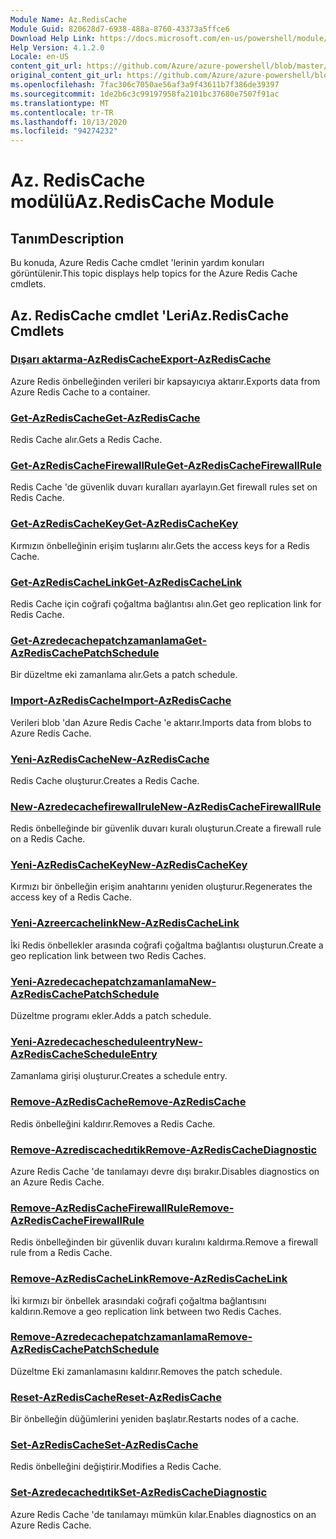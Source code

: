 ```yaml
---
Module Name: Az.RedisCache
Module Guid: 820628d7-6938-488a-8760-43373a5ffce6
Download Help Link: https://docs.microsoft.com/en-us/powershell/module/az.rediscache
Help Version: 4.1.2.0
Locale: en-US
content_git_url: https://github.com/Azure/azure-powershell/blob/master/src/RedisCache/RedisCache/help/Az.RedisCache.md
original_content_git_url: https://github.com/Azure/azure-powershell/blob/master/src/RedisCache/RedisCache/help/Az.RedisCache.md
ms.openlocfilehash: 7fac306c7050ae56af3a9f43611b7f386de39397
ms.sourcegitcommit: 1de2b6c3c99197958fa2101bc37680e7507f91ac
ms.translationtype: MT
ms.contentlocale: tr-TR
ms.lasthandoff: 10/13/2020
ms.locfileid: "94274232"
---
```

# <span data-ttu-id="9a723-101">Az. RedisCache modülü</span><span class="sxs-lookup"><span data-stu-id="9a723-101">Az.RedisCache Module</span></span>
## <span data-ttu-id="9a723-102">Tanım</span><span class="sxs-lookup"><span data-stu-id="9a723-102">Description</span></span>
<span data-ttu-id="9a723-103">Bu konuda, Azure Redis Cache cmdlet 'lerinin yardım konuları görüntülenir.</span><span class="sxs-lookup"><span data-stu-id="9a723-103">This topic displays help topics for the Azure Redis Cache cmdlets.</span></span>

## <span data-ttu-id="9a723-104">Az. RedisCache cmdlet 'Leri</span><span class="sxs-lookup"><span data-stu-id="9a723-104">Az.RedisCache Cmdlets</span></span>
### [<span data-ttu-id="9a723-105">Dışarı aktarma-AzRedisCache</span><span class="sxs-lookup"><span data-stu-id="9a723-105">Export-AzRedisCache</span></span>](Export-AzRedisCache.md)
<span data-ttu-id="9a723-106">Azure Redis önbelleğinden verileri bir kapsayıcıya aktarır.</span><span class="sxs-lookup"><span data-stu-id="9a723-106">Exports data from Azure Redis Cache to a container.</span></span>

### [<span data-ttu-id="9a723-107">Get-AzRedisCache</span><span class="sxs-lookup"><span data-stu-id="9a723-107">Get-AzRedisCache</span></span>](Get-AzRedisCache.md)
<span data-ttu-id="9a723-108">Redis Cache alır.</span><span class="sxs-lookup"><span data-stu-id="9a723-108">Gets a Redis Cache.</span></span>

### [<span data-ttu-id="9a723-109">Get-AzRedisCacheFirewallRule</span><span class="sxs-lookup"><span data-stu-id="9a723-109">Get-AzRedisCacheFirewallRule</span></span>](Get-AzRedisCacheFirewallRule.md)
<span data-ttu-id="9a723-110">Redis Cache 'de güvenlik duvarı kuralları ayarlayın.</span><span class="sxs-lookup"><span data-stu-id="9a723-110">Get firewall rules set on Redis Cache.</span></span>

### [<span data-ttu-id="9a723-111">Get-AzRedisCacheKey</span><span class="sxs-lookup"><span data-stu-id="9a723-111">Get-AzRedisCacheKey</span></span>](Get-AzRedisCacheKey.md)
<span data-ttu-id="9a723-112">Kırmızın önbelleğinin erişim tuşlarını alır.</span><span class="sxs-lookup"><span data-stu-id="9a723-112">Gets the access keys for a Redis Cache.</span></span>

### [<span data-ttu-id="9a723-113">Get-AzRedisCacheLink</span><span class="sxs-lookup"><span data-stu-id="9a723-113">Get-AzRedisCacheLink</span></span>](Get-AzRedisCacheLink.md)
<span data-ttu-id="9a723-114">Redis Cache için coğrafi çoğaltma bağlantısı alın.</span><span class="sxs-lookup"><span data-stu-id="9a723-114">Get geo replication link for Redis Cache.</span></span>

### [<span data-ttu-id="9a723-115">Get-Azredecachepatchzamanlama</span><span class="sxs-lookup"><span data-stu-id="9a723-115">Get-AzRedisCachePatchSchedule</span></span>](Get-AzRedisCachePatchSchedule.md)
<span data-ttu-id="9a723-116">Bir düzeltme eki zamanlama alır.</span><span class="sxs-lookup"><span data-stu-id="9a723-116">Gets a patch schedule.</span></span>

### [<span data-ttu-id="9a723-117">Import-AzRedisCache</span><span class="sxs-lookup"><span data-stu-id="9a723-117">Import-AzRedisCache</span></span>](Import-AzRedisCache.md)
<span data-ttu-id="9a723-118">Verileri blob 'dan Azure Redis Cache 'e aktarır.</span><span class="sxs-lookup"><span data-stu-id="9a723-118">Imports data from blobs to Azure Redis Cache.</span></span>

### [<span data-ttu-id="9a723-119">Yeni-AzRedisCache</span><span class="sxs-lookup"><span data-stu-id="9a723-119">New-AzRedisCache</span></span>](New-AzRedisCache.md)
<span data-ttu-id="9a723-120">Redis Cache oluşturur.</span><span class="sxs-lookup"><span data-stu-id="9a723-120">Creates a Redis Cache.</span></span>

### [<span data-ttu-id="9a723-121">New-Azredecachefirewallrule</span><span class="sxs-lookup"><span data-stu-id="9a723-121">New-AzRedisCacheFirewallRule</span></span>](New-AzRedisCacheFirewallRule.md)
<span data-ttu-id="9a723-122">Redis önbelleğinde bir güvenlik duvarı kuralı oluşturun.</span><span class="sxs-lookup"><span data-stu-id="9a723-122">Create a firewall rule on a Redis Cache.</span></span>

### [<span data-ttu-id="9a723-123">Yeni-AzRedisCacheKey</span><span class="sxs-lookup"><span data-stu-id="9a723-123">New-AzRedisCacheKey</span></span>](New-AzRedisCacheKey.md)
<span data-ttu-id="9a723-124">Kırmızı bir önbelleğin erişim anahtarını yeniden oluşturur.</span><span class="sxs-lookup"><span data-stu-id="9a723-124">Regenerates the access key of a Redis Cache.</span></span>

### [<span data-ttu-id="9a723-125">Yeni-Azreercachelink</span><span class="sxs-lookup"><span data-stu-id="9a723-125">New-AzRedisCacheLink</span></span>](New-AzRedisCacheLink.md)
<span data-ttu-id="9a723-126">İki Redis önbellekler arasında coğrafi çoğaltma bağlantısı oluşturun.</span><span class="sxs-lookup"><span data-stu-id="9a723-126">Create a geo replication link between two Redis Caches.</span></span>

### [<span data-ttu-id="9a723-127">Yeni-Azredecachepatchzamanlama</span><span class="sxs-lookup"><span data-stu-id="9a723-127">New-AzRedisCachePatchSchedule</span></span>](New-AzRedisCachePatchSchedule.md)
<span data-ttu-id="9a723-128">Düzeltme programı ekler.</span><span class="sxs-lookup"><span data-stu-id="9a723-128">Adds a patch schedule.</span></span>

### [<span data-ttu-id="9a723-129">Yeni-Azredecachescheduleentry</span><span class="sxs-lookup"><span data-stu-id="9a723-129">New-AzRedisCacheScheduleEntry</span></span>](New-AzRedisCacheScheduleEntry.md)
<span data-ttu-id="9a723-130">Zamanlama girişi oluşturur.</span><span class="sxs-lookup"><span data-stu-id="9a723-130">Creates a schedule entry.</span></span>

### [<span data-ttu-id="9a723-131">Remove-AzRedisCache</span><span class="sxs-lookup"><span data-stu-id="9a723-131">Remove-AzRedisCache</span></span>](Remove-AzRedisCache.md)
<span data-ttu-id="9a723-132">Redis önbelleğini kaldırır.</span><span class="sxs-lookup"><span data-stu-id="9a723-132">Removes a Redis Cache.</span></span>

### [<span data-ttu-id="9a723-133">Remove-Azrediscachedıtik</span><span class="sxs-lookup"><span data-stu-id="9a723-133">Remove-AzRedisCacheDiagnostic</span></span>](Remove-AzRedisCacheDiagnostic.md)
<span data-ttu-id="9a723-134">Azure Redis Cache 'de tanılamayı devre dışı bırakır.</span><span class="sxs-lookup"><span data-stu-id="9a723-134">Disables diagnostics on an Azure Redis Cache.</span></span>

### [<span data-ttu-id="9a723-135">Remove-AzRedisCacheFirewallRule</span><span class="sxs-lookup"><span data-stu-id="9a723-135">Remove-AzRedisCacheFirewallRule</span></span>](Remove-AzRedisCacheFirewallRule.md)
<span data-ttu-id="9a723-136">Redis önbelleğinden bir güvenlik duvarı kuralını kaldırma.</span><span class="sxs-lookup"><span data-stu-id="9a723-136">Remove a firewall rule from a Redis Cache.</span></span>

### [<span data-ttu-id="9a723-137">Remove-AzRedisCacheLink</span><span class="sxs-lookup"><span data-stu-id="9a723-137">Remove-AzRedisCacheLink</span></span>](Remove-AzRedisCacheLink.md)
<span data-ttu-id="9a723-138">İki kırmızı bir önbellek arasındaki coğrafi çoğaltma bağlantısını kaldırın.</span><span class="sxs-lookup"><span data-stu-id="9a723-138">Remove a geo replication link between two Redis Caches.</span></span>

### [<span data-ttu-id="9a723-139">Remove-Azredecachepatchzamanlama</span><span class="sxs-lookup"><span data-stu-id="9a723-139">Remove-AzRedisCachePatchSchedule</span></span>](Remove-AzRedisCachePatchSchedule.md)
<span data-ttu-id="9a723-140">Düzeltme Eki zamanlamasını kaldırır.</span><span class="sxs-lookup"><span data-stu-id="9a723-140">Removes the patch schedule.</span></span>

### [<span data-ttu-id="9a723-141">Reset-AzRedisCache</span><span class="sxs-lookup"><span data-stu-id="9a723-141">Reset-AzRedisCache</span></span>](Reset-AzRedisCache.md)
<span data-ttu-id="9a723-142">Bir önbelleğin düğümlerini yeniden başlatır.</span><span class="sxs-lookup"><span data-stu-id="9a723-142">Restarts nodes of a cache.</span></span>

### [<span data-ttu-id="9a723-143">Set-AzRedisCache</span><span class="sxs-lookup"><span data-stu-id="9a723-143">Set-AzRedisCache</span></span>](Set-AzRedisCache.md)
<span data-ttu-id="9a723-144">Redis önbelleğini değiştirir.</span><span class="sxs-lookup"><span data-stu-id="9a723-144">Modifies a Redis Cache.</span></span>

### [<span data-ttu-id="9a723-145">Set-Azredecachedıtik</span><span class="sxs-lookup"><span data-stu-id="9a723-145">Set-AzRedisCacheDiagnostic</span></span>](Set-AzRedisCacheDiagnostic.md)
<span data-ttu-id="9a723-146">Azure Redis Cache 'de tanılamayı mümkün kılar.</span><span class="sxs-lookup"><span data-stu-id="9a723-146">Enables diagnostics on an Azure Redis Cache.</span></span>

